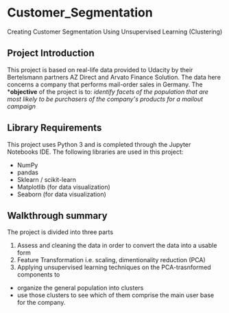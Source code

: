 # Customer_Segmentation
Creating Customer Segmentation Using Unsupervised Learning (Clustering)

## Project Introduction
This project is based on real-life data provided to Udacity by their Bertelsmann partners AZ Direct and Arvato Finance Solution. 
The data here concerns a company that performs mail-order sales in Germany. 
The ***objective** of the project is to:
_identify facets of the population that are most likely to be purchasers of the company's products for a mailout campaign_ 

## Library Requirements

This project uses Python 3 and is completed through the Jupyter Notebooks IDE.
The following libraries are used in this project:

* NumPy
* pandas
* Sklearn / scikit-learn
* Matplotlib (for data visualization)
* Seaborn (for data visualization)

## Walkthrough summary

The project is divided into three parts
1. Assess and cleaning the data in order to convert the data into a usable form
2. Feature Transformation i.e. scaling, dimentionality reduction (PCA)
3. Applying unsupervised learning techniques on the PCA-trasnformed components to 
* organize the general population into clusters
* use those clusters to see which of them comprise the main user base for the company. 
